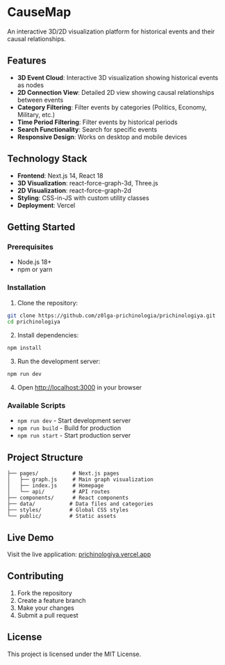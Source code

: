 # CauseMap

An interactive 3D/2D visualization platform for historical events and their causal relationships.

## Features

- **3D Event Cloud**: Interactive 3D visualization showing historical events as nodes
- **2D Connection View**: Detailed 2D view showing causal relationships between events
- **Category Filtering**: Filter events by categories (Politics, Economy, Military, etc.)
- **Time Period Filtering**: Filter events by historical periods
- **Search Functionality**: Search for specific events
- **Responsive Design**: Works on desktop and mobile devices

## Technology Stack

- **Frontend**: Next.js 14, React 18
- **3D Visualization**: react-force-graph-3d, Three.js
- **2D Visualization**: react-force-graph-2d
- **Styling**: CSS-in-JS with custom utility classes
- **Deployment**: Vercel

## Getting Started

### Prerequisites

- Node.js 18+ 
- npm or yarn

### Installation

1. Clone the repository:
```bash
git clone https://github.com/z0lga-prichinologia/prichinologiya.git
cd prichinologiya
```

2. Install dependencies:
```bash
npm install
```

3. Run the development server:
```bash
npm run dev
```

4. Open [http://localhost:3000](http://localhost:3000) in your browser

### Available Scripts

- `npm run dev` - Start development server
- `npm run build` - Build for production
- `npm run start` - Start production server

## Project Structure

```
├── pages/           # Next.js pages
│   ├── graph.js     # Main graph visualization
│   ├── index.js     # Homepage
│   └── api/         # API routes
├── components/      # React components
├── data/           # Data files and categories
├── styles/         # Global CSS styles
└── public/         # Static assets
```

## Live Demo

Visit the live application: [prichinologiya.vercel.app](https://prichinologiya.vercel.app)

## Contributing

1. Fork the repository
2. Create a feature branch
3. Make your changes
4. Submit a pull request

## License

This project is licensed under the MIT License.
